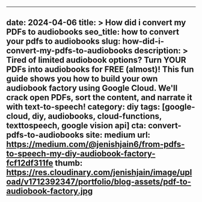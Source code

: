 ---

date: 2024-04-06
title: >
    How did i convert my PDFs to audiobooks
seo_title: how to convert your pdfs to audiobooks
slug: how-did-i-convert-my-pdfs-to-audiobooks
description: >
    Tired of limited audiobook options? Turn YOUR PDFs into audiobooks for FREE (almost)! This fun guide shows you how to build your own audiobook factory using Google Cloud. We'll crack open PDFs, sort the content, and narrate it with text-to-speech!
category: diy
tags: [google-cloud, diy, audiobooks, cloud-functions, texttospeech, google vision api]
cta: convert-pdfs-to-audiobooks
site: medium
url: https://medium.com/@jenishjain6/from-pdfs-to-speech-my-diy-audiobook-factory-fcf12df311fe
thumb: https://res.cloudinary.com/jenishjain/image/upload/v1712392347/portfolio/blog-assets/pdf-to-audiobook-factory.jpg
---